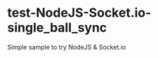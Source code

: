 test-NodeJS-Socket.io-single_ball_sync
======================================

Simple sample to try NodeJS &amp; Socket.io